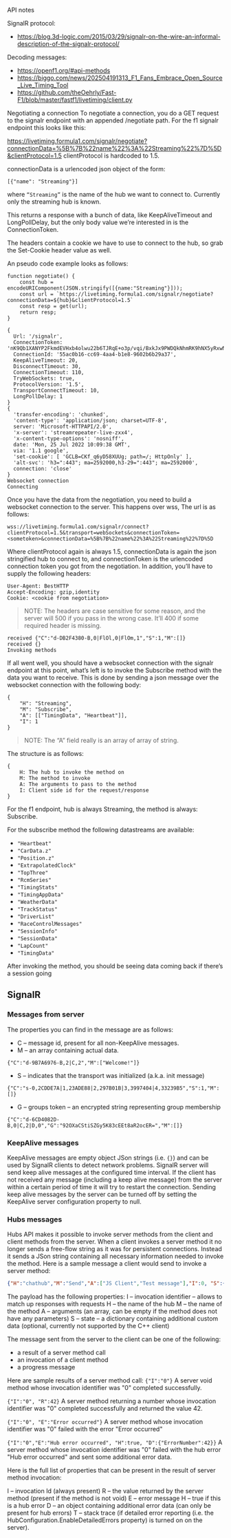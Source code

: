 API notes

SignalR protocol:
- https://blog.3d-logic.com/2015/03/29/signalr-on-the-wire-an-informal-description-of-the-signalr-protocol/

Decoding messages:
- https://openf1.org/#api-methods
- https://biggo.com/news/202504191313_F1_Fans_Embrace_Open_Source_Live_Timing_Tool
- https://github.com/theOehrly/Fast-F1/blob/master/fastf1/livetiming/client.py


Negotiating a connection
To negotiate a connection, you do a GET request to the signalr endpoint with an appended /negotiate path. For the f1 signalr endpoint this looks like this:

https://livetiming.formula1.com/signalr/negotiate?connectionData=%5B%7B%22name%22%3A%22Streaming%22%7D%5D&clientProtocol=1.5
clientProtocol is hardcoded to 1.5.

connectionData is a urlencoded json object of the form:
```
[{"name": "Streaming"}]
```
where `“Streaming”` is the name of the hub we want to connect to. Currently only the streaming hub is known.

This returns a response with a bunch of data, like KeepAliveTimeout and LongPollDelay, but the only body value we’re interested in is the ConnectionToken.

The headers contain a cookie we have to use to connect to the hub, so grab the Set-Cookie header value as well.

An pseudo code example looks as follows:
```
function negotiate() {
	const hub = encodeURIComponent(JSON.stringify([{name:"Streaming"}]));
	const url = `https://livetiming.formula1.com/signalr/negotiate?connectionData=${hub}&clientProtocol=1.5`
	const resp = get(url);
	return resp;
}

{
  Url: '/signalr',
  ConnectionToken: 'nK9Qb1XANYP2FkmdEVHxb4olwu22b6TJRqE+o3p/vqi/BxkJx9PWDQkNhmRK9hNX5yRxwN0MpJL1N7tPc6aqC4nHkVveXmJYHEhCLlm4IK5VPpPIGG423nPJkb0sSOXX',
  ConnectionId: '55ac0b16-cc69-4aa4-b1e8-9602b6b29a37',
  KeepAliveTimeout: 20,
  DisconnectTimeout: 30,
  ConnectionTimeout: 110,
  TryWebSockets: true,
  ProtocolVersion: '1.5',
  TransportConnectTimeout: 10,
  LongPollDelay: 1
}
{
  'transfer-encoding': 'chunked',
  'content-type': 'application/json; charset=UTF-8',
  server: 'Microsoft-HTTPAPI/2.0',
  'x-server': 'streamrepeater-live-zxx4',
  'x-content-type-options': 'nosniff',
  date: 'Mon, 25 Jul 2022 10:09:38 GMT',
  via: '1.1 google',
  'set-cookie': [ 'GCLB=CKf_q6yD58XUUg; path=/; HttpOnly' ],
  'alt-svc': 'h3=":443"; ma=2592000,h3-29=":443"; ma=2592000',
  connection: 'close'
}
Websocket connection
Connecting
```
Once you have the data from the negotiation, you  need to build a websocket connection to the server. This happens over wss, The url is as follows:

```
wss://livetiming.formula1.com/signalr/connect?clientProtocol=1.5&transport=webSockets&connectionToken=<sometoken>&connectionData=%5B%7B%22name%22%3A%22Streaming%22%7D%5D
```

Where clientProtocol again is always 1.5, connectionData is again the json stringified hub to connect to, and connectionToken is the urlencoded connection token you got from the negotiation. In addition, you’ll have to supply the following headers:

```
User-Agent: BestHTTP
Accept-Encoding: gzip,identity
Cookie: <cookie from negotiation>
```
>NOTE: The headers are case sensitive for some reason, and the server will 500 if you pass in the wrong case. It’ll 400 if some required header is missing.

```
received {"C":"d-DB2F4380-B,0|FlOl,0|FlOm,1","S":1,"M":[]}
received {}
Invoking methods
```
If all went well, you should have a websocket connection with the signalr endpoint at this point, what’s left is to invoke the Subscribe method with the data you want to receive. This is done by sending a json message over the websocket connection with the following body:

```
{
	"H": "Streaming",
	"M": "Subscribe",
	"A": [["TimingData", "Heartbeat"]],
	"I": 1
}
```
>NOTE: The “A” field really is an array of array of string.

The structure is as follows:
```
{
	H: The hub to invoke the method on
	M: The method to invoke
	A: The arguments to pass to the method
	I: Client side id for the request/response
}
```
For the f1 endpoint, hub is always Streaming, the method is always: Subscribe.

For the subscribe method the following datastreams are available:

- `"Heartbeat"`
- `"CarData.z"`
- `"Position.z"`
- `"ExtrapolatedClock"`
- `"TopThree"`
- `"RcmSeries"`
- `"TimingStats"`
- `"TimingAppData"`
- `"WeatherData"`
- `"TrackStatus"`
- `"DriverList"`
- `"RaceControlMessages"`
- `"SessionInfo"`
- `"SessionData"`
- `"LapCount"`
- `"TimingData"`

After invoking the method, you should be seeing data coming back if there’s a session going 

## SignalR

### Messages from server
The properties you can find in the message are as follows:

- C – message id, present for all non-KeepAlive messages. 
- M – an array containing actual data.

`{"C":"d-9B7A6976-B,2|C,2","M":["Welcome!"]}`

- S – indicates that the transport was initialized (a.k.a. init message)

```
{"C":"s-0,2CDDE7A|1,23ADE88|2,297B01B|3,3997404|4,33239B5","S":1,"M":[]}
```

- G – groups token – an encrypted string representing group membership

```
{"C":"d-6CD4082D-B,0|C,2|D,0","G":"92OXaCStiSZGy5K83cEEt8aR2ocER=","M":[]}
```
### KeepAlive messages
KeepAlive messages are empty object JSon strings (i.e. `{}`) and can be used by SignalR clients to detect network problems. SignalR server will send keep alive messages at the configured time interval. If the client has not received any message (including a keep alive message) from the server within a certain period of time it will try to restart the connection.
Sending keep alive messages by the server can be turned off by setting the KeepAlive server configuration property to null.

### Hubs messages
Hubs API makes it possible to invoke server methods from the client and client methods from the server.
When a client invokes a server method it no longer sends a free-flow string as it was for persistent connections. Instead it sends a JSon string containing all necessary information needed to invoke the method. Here is a sample message a client would send to invoke a server method:

```Json
{"H":"chathub","M":"Send","A":["JS Client","Test message"],"I":0, "S":{"customProperty" : "abc"}}
```

The payload has the following properties:
I – invocation identifier – allows to match up responses with requests
H – the name of the hub
M – the name of the method
A – arguments (an array, can be empty if the method does not have any parameters)
S – state – a dictionary containing additional custom data (optional, currently not supported by the C++ client)

The message sent from the server to the client can be one of the following:
- a result of a server method call
- an invocation of a client method
- a progress message

Here are sample results of a server method call:
`{"I":"0"}`
A server void method whose invocation identifier was "0" completed successfully.

`{"I":"0", "R":42}`
A server method returning a number whose invocation identifier was "0" completed successfully and returned the value 42.

`{"I":"0", "E":"Error occurred"}`
A server method whose invocation identifier was "0" failed with the error "Error occurred"

`{"I":"0","E":"Hub error occurred", "H":true, "D":{"ErrorNumber":42}}`
A server method whose invocation identifier was "0" failed with the hub error "Hub error occurred" and sent some additional error data.

Here is the full list of properties that can be present in the result of server method invocation:

I – invocation Id (always present)
R – the value returned by the server method (present if the method is not void)
E – error message
H – true if this is a hub error
D – an object containing additional error data (can only be present for hub errors)
T – stack trace (if detailed error reporting (i.e. the HubConfiguration.EnableDetailedErrors property) is turned on on the server).